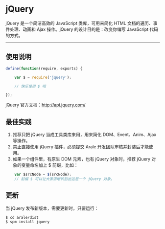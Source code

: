 
# jQuery

jQuery 是一个简洁高效的 JavaScript 类库，可用来简化 HTML 文档的遍历、事件处理、动画和
Ajax 操作。jQuery 的设计目的是：改变你编写 JavaScript 代码的方式。

---


## 使用说明

```js
define(function(require, exports) {

    var $ = require('jquery');

    // 快乐使用 $ 吧

});
```

jQuery 官方文档：<http://api.jquery.com/>


## 最佳实践

1. 推荐只把 jQuery 当成工具类库来用，用来简化 DOM、Event、Anim、Ajax 等操作。
2. 禁止直接使用 jQuery 插件，必须提交 Arale 开发团队审核并封装后才能使用。
3. 如果一个组件里，有原生 DOM 元素，也有 jQuery 对象时，推荐 jQuery 对象的变量命名加上 $ 前缀，比如：

```js
    var $srcNode = $(srcNode);
    // 前缀 $ 可以让大家清晰识别出这是一个 jQuery 对象。
```


## 更新

当 jQuery 发布新版本，需要更新时，只要运行：

```
$ cd arale/dist
$ spm install jquery
```
